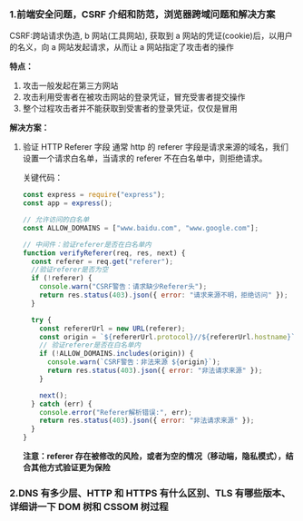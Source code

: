 ### 1.前端安全问题，CSRF 介绍和防范，浏览器跨域问题和解决方案

CSRF:跨站请求伪造, b 网站(工具网站), 获取到 a 网站的凭证(cookie)后，以用户的名义，向 a 网站发起请求，从而让 a 网站指定了攻击者的操作

**特点：**

1. 攻击一般发起在第三方网站
2. 攻击利用受害者在被攻击网站的登录凭证，冒充受害者提交操作
3. 整个过程攻击者并不能获取到受害者的登录凭证，仅仅是冒用

**解决方案：**

1. 验证 HTTP Referer 字段
   通常 http 的 referer 字段是请求来源的域名，我们设置一个请求白名单，当请求的 referer 不在白名单中，则拒绝请求。

   关键代码：

   ```js
   const express = require("express");
   const app = express();

   // 允许访问的白名单
   const ALLOW_DOMAINS = ["www.baidu.com", "www.google.com"];

   // 中间件：验证referer是否在白名单内
   function verifyReferer(req, res, next) {
     const referer = req.get("referer");
     //验证referer是否为空
     if (!referer) {
       console.warn("CSRF警告：请求缺少Referer头");
       return res.status(403).json({ error: "请求来源不明，拒绝访问" });
     }

     try {
       const refererUrl = new URL(referer);
       const origin = `${refererUrl.protocol}//${refererUrl.hostname}`;
       // 验证referer是否在白名单内
       if (!ALLOW_DOMAINS.includes(origin)) {
         console.warn(`CSRF警告：非法来源 ${origin}`);
         return res.status(403).json({ error: "非法请求来源" });
       }

       next();
     } catch (err) {
       console.error("Referer解析错误:", err);
       return res.status(403).json({ error: "非法请求来源" });
     }
   }
   ```

   **注意：referer 存在被修改的风险，或者为空的情况（移动端，隐私模式），结合其他方式验证更为保险**

### 2.DNS 有多少层、HTTP 和 HTTPS 有什么区别、TLS 有哪些版本、详细讲一下 DOM 树和 CSSOM 树过程
